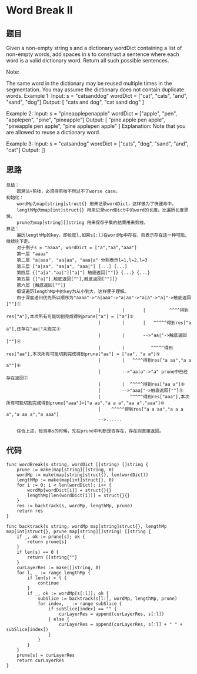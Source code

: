 # Word Break II


## 题目
Given a non-empty string s and a dictionary wordDict containing a list of non-empty words, add spaces in s to construct a sentence where each word is a valid dictionary word. Return all such possible sentences.

Note:

The same word in the dictionary may be reused multiple times in the segmentation.
You may assume the dictionary does not contain duplicate words.
Example 1:
Input:
s = "catsanddog"
wordDict = ["cat", "cats", "and", "sand", "dog"]
Output:
[
  "cats and dog",
  "cat sand dog"
]

Example 2:
Input:
s = "pineapplepenapple"
wordDict = ["apple", "pen", "applepen", "pine", "pineapple"]
Output:
[
  "pine apple pen apple",
  "pineapple pen apple",
  "pine applepen apple"
]
Explanation: Note that you are allowed to reuse a dictionary word.

Example 3:
Input:
s = "catsandog"
wordDict = ["cats", "dog", "sand", "and", "cat"]
Output:
[]


## 思路

```
总结：
	回溯法+剪枝，必须得剪枝不然过不了worse case。
初始化：
	wordMp为map[string]struct{} 用来记录wordDict，这样做为了快速命中。
	lengthMp为map[int]struct{} 用来记录wordDict中的word的长度。比遍历长度更快。
	prune为map[string][]string 用来保存子集的结果用来剪枝。
算法：
	遍历lengthMp的key，即长度l,如果s[:l]在wordMp中存在，则表示存在这一种可能，继续往下走。
	对于例子s = "aaaa", wordDict = ["a","aa","aaa"]
	第一层 "aaaa"
	第二层 "a|aaa", "aa|aa", "aaa|a" 分别表示l=1,l=2,l=3
	第三层 ["a|aa", "aa|a", "aaa|"] [...] [...]
	第四层 {["a|a","aa|"]["a|"] 触底返回[""]} {...} {...}
	第五层 {["a|"],触底返回[""],触底返回[""]]}
	第六层 {触底返回[""]}
	假设遍历lengthMp中的key为从小到大，这样便于理解。
	由于深度递归优先所以顺序为"aaaa"->"a|aaa"->"a|aa"->"a|a"->"a|"->触底返回[""]①
								   |		|		|	      ^^^^得到res["a"],本次所有可能切割完成得到prune["a"] = ["a"]②
								   |		|		|   ^^^^^得到res["a a"],还存在"aa|"未跑完③
								   |		|	    -->"aa|"->触底返回[""]④
								   |		|		   ^^^^^得到res["aa"],本次所有可能切割完成得到prune["aa"] = ["aa", "a a"]⑤
                                   |        |   ^^^^得到res["a aa","a a a""]⑥
								   |		-->"aa|a"->"a" prune中已经存在返回⑦
								   |		|  ^^^^^得到res["aa a"]⑧
								   |		-->"aaa|"->触底返回[""]⑨
								   |		   ^^^^^得到res["aaa"],本次所有可能切割完成得到prune["aaa"]=["a aa","a a a","aa a","aaa"]⑩
								   |    ^^^^^得到res["a a aa","a a a a","a aa a","a aaa"]
					               -->......
													
	综合上述，检测串s的时候，先在prune中判断是否存在，存在则直接返回。
```

## 代码


```golang
func wordBreak(s string, wordDict []string) []string {
    prune := make(map[string][]string, 0)
    wordMp := make(map[string]struct{}, len(wordDict))
    lengthMp := make(map[int]struct{}, 0)
    for i := 0; i < len(wordDict); i++ {
        wordMp[wordDict[i]] = struct{}{}
        lengthMp[len(wordDict[i])] = struct{}{}
    }
    res := backtrack(s, wordMp, lengthMp, prune)
    return res
}

func backtrack(s string, wordMp map[string]struct{}, lengthMp map[int]struct{}, prune map[string][]string) []string {
    if _, ok := prune[s]; ok {
        return prune[s]
    }
    if len(s) == 0 {
        return []string{""}
    }
    curLayerRes := make([]string, 0)
    for l, _ := range lengthMp {
        if len(s) < l {
            continue
        }
        if _, ok := wordMp[s[:l]]; ok {
            subSlice := backtrack(s[l:], wordMp, lengthMp, prune)
            for index, _ := range subSlice {
                if subSlice[index] == "" {
                    curLayerRes = append(curLayerRes, s[:l])
                } else {
                    curLayerRes = append(curLayerRes, s[:l] + " " + subSlice[index])
                }
            }
        }
    }
    prune[s] = curLayerRes
    return curLayerRes
}
```
